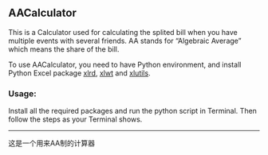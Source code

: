 <h2>AACalculator</h2>

<p>This is a Calculator used for calculating the splited bill when you have multiple events with several friends. AA stands for “Algebraic Average” which means the share of the bill.</p>

<p>To use AACalculator, you need to have Python environment, and install Python Excel package <a href="https://pypi.python.org/pypi/xlrd">xlrd</a>, <a href="https://pypi.python.org/pypi/xlwt">xlwt</a> and <a href="https://pypi.python.org/pypi/xlutils">xlutils</a>.</p>

<h3>Usage:</h3>

<p>Install all the required packages and run the python script in Terminal. Then follow the steps as your Terminal shows.</p>

<hr />

<p>这是一个用来AA制的计算器</p>
